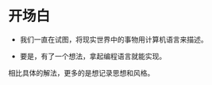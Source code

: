 # 开场白

<!-- <h3 style="color: purple;">我们可以接受定义时候的复杂，但绝不接受调用时候的复杂。</h3>
<p style="direction: rtl;"><span>原话出自<i style="color: purple;">七月</i>，共勉</span><span>——</span></p> -->

- 我们一直在试图，将现实世界中的事物用计算机语言来描述。

- 要是，有了一个想法，拿起编程语言就能实现。

相比具体的解法，更多的是想记录思想和风格。

